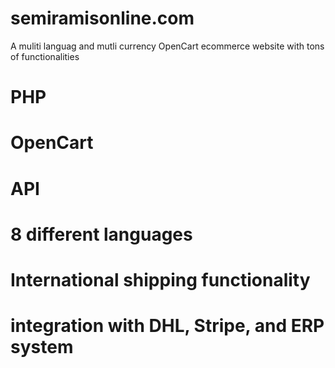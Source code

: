 # semiramisonline.com
A muliti languag and mutli currency OpenCart ecommerce website with tons of functionalities
# PHP
# OpenCart
# API 
# 8 different languages
# International shipping functionality
# integration with DHL, Stripe, and ERP system

